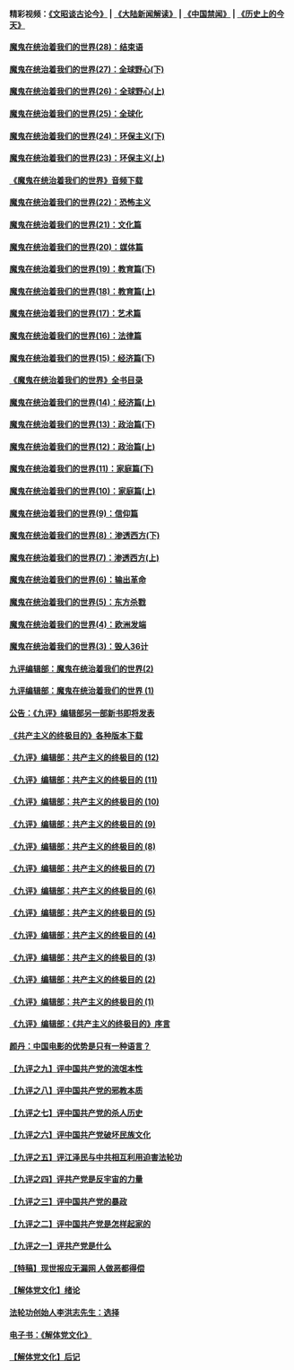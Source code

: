 #### 精彩视频：[《文昭谈古论今》](https://github.com/gfw-breaker/wenzhao/blob/master/README.md?t=01241230) | [《大陆新闻解读》](https://github.com/gfw-breaker/ntdtv-comedy/blob/master/README.md?t=01241230) | [《中国禁闻》](https://github.com/gfw-breaker/ntdtv-news/blob/master/README.md?t=01241230) | [《历史上的今天》](https://github.com/gfw-breaker/today-in-history/blob/master/README.md?t=01241230) 

#### [魔鬼在统治着我们的世界(28)：结束语](../pages/nsc422/n10936246.md?t=01241230) 

#### [魔鬼在统治着我们的世界(27)：全球野心(下)](../pages/nsc422/n10928319.md?t=01241230) 

#### [魔鬼在统治着我们的世界(26)：全球野心(上)](../pages/nsc422/n10900318.md?t=01241230) 

#### [魔鬼在统治着我们的世界(25)：全球化](../pages/nsc422/n10788205.md?t=01241230) 

#### [魔鬼在统治着我们的世界(24)：环保主义(下)](../pages/nsc422/n10695307.md?t=01241230) 

#### [魔鬼在统治着我们的世界(23)：环保主义(上)](../pages/nsc422/n10688613.md?t=01241230) 

#### [《魔鬼在统治着我们的世界》音频下载](../pages/nsc422/n10635553.md?t=01241230) 

#### [魔鬼在统治着我们的世界(22)：恐怖主义](../pages/nsc422/n10614727.md?t=01241230) 

#### [魔鬼在统治着我们的世界(21)：文化篇](../pages/nsc422/n10597706.md?t=01241230) 

#### [魔鬼在统治着我们的世界(20)：媒体篇](../pages/nsc422/n10586579.md?t=01241230) 

#### [魔鬼在统治着我们的世界(19)：教育篇(下)](../pages/nsc422/n10564808.md?t=01241230) 

#### [魔鬼在统治着我们的世界(18)：教育篇(上)](../pages/nsc422/n10526970.md?t=01241230) 

#### [魔鬼在统治着我们的世界(17)：艺术篇](../pages/nsc422/n10499093.md?t=01241230) 

#### [魔鬼在统治着我们的世界(16)：法律篇](../pages/nsc422/n10485969.md?t=01241230) 

#### [魔鬼在统治着我们的世界(15)：经济篇(下)](../pages/nsc422/n10469975.md?t=01241230) 

#### [《魔鬼在统治着我们的世界》全书目录](../pages/nsc422/n10464261.md?t=01241230) 

#### [魔鬼在统治着我们的世界(14)：经济篇(上)](../pages/nsc422/n10457370.md?t=01241230) 

#### [魔鬼在统治着我们的世界(13)：政治篇(下)](../pages/nsc422/n10448270.md?t=01241230) 

#### [魔鬼在统治着我们的世界(12)：政治篇(上)](../pages/nsc422/n10444576.md?t=01241230) 

#### [魔鬼在统治着我们的世界(11)：家庭篇(下)](../pages/nsc422/n10440961.md?t=01241230) 

#### [魔鬼在统治着我们的世界(10)：家庭篇(上)](../pages/nsc422/n10435448.md?t=01241230) 

#### [魔鬼在统治着我们的世界(9)：信仰篇](../pages/nsc422/n10432159.md?t=01241230) 

#### [魔鬼在统治着我们的世界(8)：渗透西方(下)](../pages/nsc422/n10429603.md?t=01241230) 

#### [魔鬼在统治着我们的世界(7)：渗透西方(上)](../pages/nsc422/n10426013.md?t=01241230) 

#### [魔鬼在统治着我们的世界(6)：输出革命](../pages/nsc422/n10421536.md?t=01241230) 

#### [魔鬼在统治着我们的世界(5)：东方杀戮](../pages/nsc422/n10417707.md?t=01241230) 

#### [魔鬼在统治着我们的世界(4)：欧洲发端](../pages/nsc422/n10414890.md?t=01241230) 

#### [魔鬼在统治着我们的世界(3)：毁人36计](../pages/nsc422/n10411583.md?t=01241230) 

#### [九评编辑部：魔鬼在统治着我们的世界(2)](../pages/nsc422/n10410036.md?t=01241230) 

#### [九评编辑部：魔鬼在统治着我们的世界 (1)](../pages/nsc422/n10406825.md?t=01241230) 

#### [公告：《九评》编辑部另一部新书即将发表](../pages/nsc422/n10405104.md?t=01241230) 

#### [《共产主义的终极目的》各种版本下载](../pages/nsc422/n10022138.md?t=01241230) 

#### [《九评》编辑部：共产主义的终极目的 (12)](../pages/nsc422/n9933272.md?t=01241230) 

#### [《九评》编辑部：共产主义的终极目的 (11)](../pages/nsc422/n9924973.md?t=01241230) 

#### [《九评》编辑部：共产主义的终极目的 (10)](../pages/nsc422/n9920883.md?t=01241230) 

#### [《九评》编辑部：共产主义的终极目的 (9)](../pages/nsc422/n9916363.md?t=01241230) 

#### [《九评》编辑部：共产主义的终极目的 (8)](../pages/nsc422/n9912488.md?t=01241230) 

#### [《九评》编辑部：共产主义的终极目的 (7)](../pages/nsc422/n9901176.md?t=01241230) 

#### [《九评》编辑部：共产主义的终极目的 (6)](../pages/nsc422/n9899359.md?t=01241230) 

#### [《九评》编辑部：共产主义的终极目的 (5)](../pages/nsc422/n9893174.md?t=01241230) 

#### [《九评》编辑部：共产主义的终极目的 (4)](../pages/nsc422/n9891246.md?t=01241230) 

#### [《九评》编辑部：共产主义的终极目的 (3)](../pages/nsc422/n9879879.md?t=01241230) 

#### [《九评》编辑部：共产主义的终极目的 (2)](../pages/nsc422/n9876205.md?t=01241230) 

#### [《九评》编辑部：共产主义的终极目的 (1)](../pages/nsc422/n9865857.md?t=01241230) 

#### [《九评》编辑部：《共产主义的终极目的》序言](../pages/nsc422/n9862666.md?t=01241230) 

#### [颜丹：中国电影的优势是只有一种语言？](../pages/nsc422/n9583062.md?t=01241230) 

#### [【九评之九】评中国共产党的流氓本性](../pages/nsc422/n737542.md?t=01241230) 

#### [【九评之八】评中国共产党的邪教本质](../pages/nsc422/n735942.md?t=01241230) 

#### [【九评之七】评中国共产党的杀人历史](../pages/nsc422/n733806.md?t=01241230) 

#### [【九评之六】评中国共产党破坏民族文化](../pages/nsc422/n731667.md?t=01241230) 

#### [【九评之五】评江泽民与中共相互利用迫害法轮功](../pages/nsc422/n730058.md?t=01241230) 

#### [【九评之四】评共产党是反宇宙的力量](../pages/nsc422/n727814.md?t=01241230) 

#### [【九评之三】评中国共产党的暴政](../pages/nsc422/n725597.md?t=01241230) 

#### [【九评之二】评中国共产党是怎样起家的](../pages/nsc422/n723946.md?t=01241230) 

#### [【九评之一】评共产党是什么](../pages/nsc422/n722529.md?t=01241230) 

#### [【特稿】现世报应无漏网 人做恶都得偿](../pages/nsc422/n4215167.md?t=01241230) 

#### [【解体党文化】绪论](../pages/nsc422/n1449356.md?t=01241230) 

#### [法轮功创始人李洪志先生：选择](../pages/nsc422/n3580738.md?t=01241230) 

#### [电子书：《解体党文化》](../pages/nsc422/n1573484.md?t=01241230) 

#### [【解体党文化】后记](../pages/nsc422/n1531999.md?t=01241230) 

